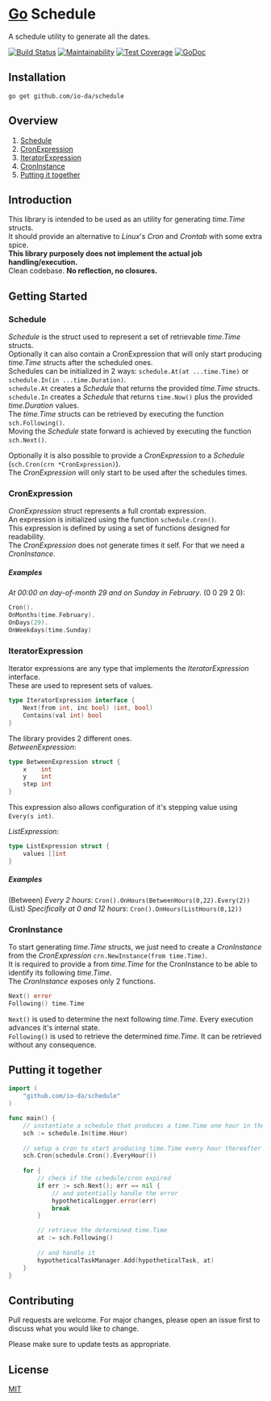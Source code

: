 # [Go](https://golang.org/) Schedule
A schedule utility to generate all the dates.  

[![Build Status](https://travis-ci.org/io-da/schedule.svg?branch=master)](https://travis-ci.org/io-da/schedule)
[![Maintainability](https://api.codeclimate.com/v1/badges/3bf3737ea61c79b5d74a/maintainability)](https://codeclimate.com/github/io-da/schedule/maintainability)
[![Test Coverage](https://api.codeclimate.com/v1/badges/3bf3737ea61c79b5d74a/test_coverage)](https://codeclimate.com/github/io-da/schedule/test_coverage)
[![GoDoc](https://godoc.org/github.com/io-da/schedule?status.svg)](https://godoc.org/github.com/io-da/schedule)

## Installation
``` go get github.com/io-da/schedule ```

## Overview
1. [Schedule](#Schedule)
2. [CronExpression](#CronExpression)
3. [IteratorExpression](#IteratorExpression)
4. [CronInstance](#CronInstance)  
5. [Putting it together](#Putting-it-together)

## Introduction
This library is intended to be used as an utility for generating _time.Time_ structs.    
It should provide an alternative to _Linux_'s _Cron_ and _Crontab_ with some extra spice.  
**This library purposely does not implement the actual job handling/execution.**  
Clean codebase. **No reflection, no closures.**

## Getting Started

### Schedule
_Schedule_ is the struct used to represent a set of retrievable _time.Time_ structs.  
Optionally it can also contain a CronExpression that will only start producing _time.Time_ structs after the scheduled ones.  
Schedules can be initialized in 2 ways: ```schedule.At(at ...time.Time)``` or ```schedule.In(in ...time.Duration)```.  
```schedule.At``` creates a _Schedule_ that returns the provided _time.Time_ structs.  
```schedule.In``` creates a _Schedule_ that returns ```time.Now()``` plus the provided _time.Duration_ values.  
The _time.Time_ structs can be retrieved by executing the function ```sch.Following()```.  
Moving the _Schedule_ state forward is achieved by executing the function ```sch.Next()```.

Optionally it is also possible to provide a _CronExpression_ to a _Schedule_ (```sch.Cron(crn *CronExpression)```).  
The _CronExpression_ will only start to be used after the schedules times.
  
### CronExpression
_CronExpression_ struct represents a full crontab expression.  
An expression is initialized using the function ```schedule.Cron()```.  
This expression is defined by using a set of functions designed for readability.  
The _CronExpression_ does not generate times it self. For that we need a _CronInstance_.  

##### Examples
_At 00:00 on day-of-month 29 and on Sunday in February_. (0 0 29 2 0):
```go
Cron().
OnMonths(time.February).
OnDays(29).
OnWeekdays(time.Sunday)
```

### IteratorExpression
Iterator expressions are any type that implements the _IteratorExpression_ interface.  
These are used to represent sets of values.
```go
type IteratorExpression interface {
    Next(from int, inc bool) (int, bool)
    Contains(val int) bool
}
```
The library provides 2 different ones.  
_BetweenExpression_:
```go
type BetweenExpression struct {
    x    int
    y    int
    step int
}
```
This expression also allows configuration of it's stepping value using ```Every(s int)```.  

_ListExpression_:
```go
type ListExpression struct {
    values []int
}
```

##### Examples
(Between) _Every 2 hours_: ```Cron().OnHours(BetweenHours(0,22).Every(2))```  
(List) _Specifically at 0 and 12 hours_: ```Cron().OnHours(ListHours(0,12))```  

### CronInstance
To start generating _time.Time_ structs, we just need to create a _CronInstance_ from the _CronExpression_ ```crn.NewInstance(from time.Time)```.  
It is required to provide a from _time.Time_ for the CronInstance to be able to identify its following _time.Time_.  
The _CronInstance_ exposes only 2 functions.
```go
Next() error
Following() time.Time
```

```Next()``` is used to determine the next following _time.Time_. Every execution advances it's internal state.  
```Following()``` is used to retrieve the determined _time.Time_. It can be retrieved without any consequence. 

## Putting it together
```go
import (
    "github.com/io-da/schedule"
)

func main() {
    // instantiate a schedule that produces a time.Time one hour in the future
    sch := schedule.In(time.Hour)
    
    // setup a cron to start producing time.Time every hour thereafter
    sch.Cron(schedule.Cron().EveryHour())
    
    for {
        // check if the schedule/cron expired
        if err := sch.Next(); err == nil {
            // and potentially handle the error
            hypotheticalLogger.error(err)
            break
        }

        // retrieve the determined time.Time
        at := sch.Following()
        
        // and handle it
        hypotheticalTaskManager.Add(hypotheticalTask, at)
    }
}
```

## Contributing
Pull requests are welcome. For major changes, please open an issue first to discuss what you would like to change.

Please make sure to update tests as appropriate.

## License
[MIT](https://choosealicense.com/licenses/mit/)
